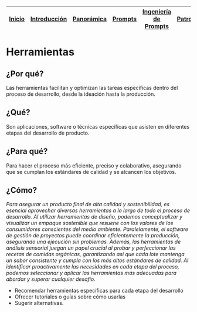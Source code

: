 <div align=right>

|[Inicio](/README.md)|[Introducción](/documentos/intro.md)|[Panorámica](/documentos/panorámica.md)|[Prompts](/prompts/README.md)|[Ingeniería de Prompts](/ingenieriaDePrompts/README.md)|[Patrones](/ingenieriaDePrompts/patrones/README.md)|[Casos de Uso](/casosDeUso/README.md)|
|-|-|-|-|-|-|-

</div>

# Herramientas

## ¿Por qué?

Las herramientas facilitan y optimizan las tareas específicas dentro del proceso de desarrollo, desde la ideación hasta la producción.

## ¿Qué?

Son aplicaciones, software o técnicas específicas que asisten en diferentes etapas del desarrollo de producto.

## ¿Para qué?

Para hacer el proceso más eficiente, preciso y colaborativo, asegurando que se cumplan los estándares de calidad y se alcancen los objetivos.

## ¿Cómo?

*Para asegurar un producto final de alta calidad y sostenibilidad, es esencial aprovechar diversas herramientas a lo largo de todo el proceso de desarrollo. Al utilizar herramientas de diseño, podemos conceptualizar y visualizar un empaque sostenible que resuene con los valores de los consumidores conscientes del medio ambiente. Paralelamente, el software de gestión de proyectos puede coordinar eficientemente la producción, asegurando una ejecución sin problemas. Además, las herramientas de análisis sensorial juegan un papel crucial al probar y perfeccionar las recetas de comidas orgánicas, garantizando así que cada lote mantenga un sabor consistente y cumpla con los más altos estándares de calidad. Al identificar proactivamente las necesidades en cada etapa del proceso, podemos seleccionar y aplicar las herramientas más adecuadas para abordar y superar cualquier desafío.*

- Recomendar herramientas específicas para cada etapa del desarrollo
- Ofrecer tutoriales o guías sobre cómo usarlas
- Sugerir alternativas.

